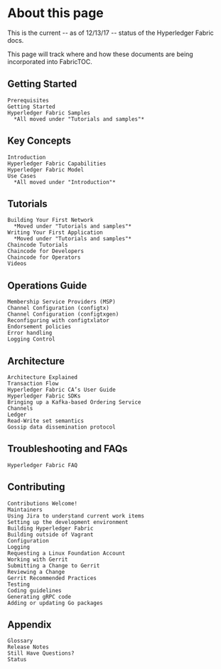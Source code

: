 # About this page

This is the current -- as of 12/13/17 -- status of the Hyperledger Fabric docs.

This page will track where and how these documents are being incorporated into FabricTOC.


## Getting Started

    Prerequisites
    Getting Started
    Hyperledger Fabric Samples
      *All moved under "Tutorials and samples"*

## Key Concepts

    Introduction
    Hyperledger Fabric Capabilities
    Hyperledger Fabric Model
    Use Cases
      *All moved under "Introduction"*

## Tutorials

    Building Your First Network
      *Moved under "Tutorials and samples"*
    Writing Your First Application
      *Moved under "Tutorials and samples"*
    Chaincode Tutorials
    Chaincode for Developers
    Chaincode for Operators
    Videos

## Operations Guide

    Membership Service Providers (MSP)
    Channel Configuration (configtx)
    Channel Configuration (configtxgen)
    Reconfiguring with configtxlator
    Endorsement policies
    Error handling
    Logging Control

## Architecture

    Architecture Explained
    Transaction Flow
    Hyperledger Fabric CA’s User Guide
    Hyperledger Fabric SDKs
    Bringing up a Kafka-based Ordering Service
    Channels
    Ledger
    Read-Write set semantics
    Gossip data dissemination protocol

## Troubleshooting and FAQs

    Hyperledger Fabric FAQ

## Contributing

    Contributions Welcome!
    Maintainers
    Using Jira to understand current work items
    Setting up the development environment
    Building Hyperledger Fabric
    Building outside of Vagrant
    Configuration
    Logging
    Requesting a Linux Foundation Account
    Working with Gerrit
    Submitting a Change to Gerrit
    Reviewing a Change
    Gerrit Recommended Practices
    Testing
    Coding guidelines
    Generating gRPC code
    Adding or updating Go packages

## Appendix

    Glossary
    Release Notes
    Still Have Questions?
    Status
